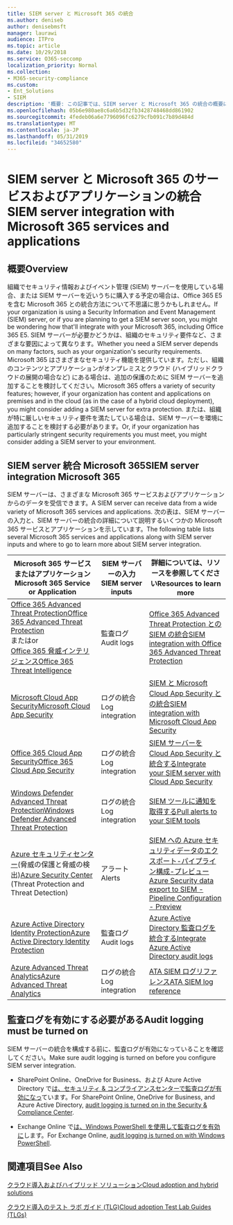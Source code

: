 ```yaml
---
title: SIEM server と Microsoft 365 の統合
ms.author: deniseb
author: denisebmsft
manager: laurawi
audience: ITPro
ms.topic: article
ms.date: 10/29/2018
ms.service: O365-seccomp
localization_priority: Normal
ms.collection:
- M365-security-compliance
ms.custom:
- Ent_Solutions
- SIEM
description: '概要: この記事では、SIEM server と Microsoft 365 の統合の概要について説明します。'
ms.openlocfilehash: 05b6e980ae8c6a6b5d32fb3428748468dd861902
ms.sourcegitcommit: 4fedeb06a6e7796096fc6279cfb091c7b89d484d
ms.translationtype: MT
ms.contentlocale: ja-JP
ms.lasthandoff: 05/31/2019
ms.locfileid: "34652580"
---
```

# <a name="siem-server-integration-with-microsoft-365-services-and-applications"></a><span data-ttu-id="ec941-103">SIEM server と Microsoft 365 のサービスおよびアプリケーションの統合</span><span class="sxs-lookup"><span data-stu-id="ec941-103">SIEM server integration with Microsoft 365 services and applications</span></span>

## <a name="overview"></a><span data-ttu-id="ec941-104">概要</span><span class="sxs-lookup"><span data-stu-id="ec941-104">Overview</span></span>

<span data-ttu-id="ec941-105">組織でセキュリティ情報およびイベント管理 (SIEM) サーバーを使用している場合、または SIEM サーバーを近いうちに購入する予定の場合は、Office 365 E5 を含む Microsoft 365 との統合方法について不思議に思うかもしれません。</span><span class="sxs-lookup"><span data-stu-id="ec941-105">If your organization is using a Security Information and Event Management (SIEM) server, or if you are planning to get a SIEM server soon, you might be wondering how that'll integrate with your Microsoft 365, including Office 365 E5.</span></span> <span data-ttu-id="ec941-106">SIEM サーバーが必要かどうかは、組織のセキュリティ要件など、さまざまな要因によって異なります。</span><span class="sxs-lookup"><span data-stu-id="ec941-106">Whether you need a SIEM server depends on many factors, such as your organization's security requirements.</span></span> <span data-ttu-id="ec941-107">Microsoft 365 はさまざまなセキュリティ機能を提供しています。ただし、組織のコンテンツとアプリケーションがオンプレミスとクラウド (ハイブリッドクラウドの展開の場合など) にある場合は、追加の保護のために SIEM サーバーを追加することを検討してください。</span><span class="sxs-lookup"><span data-stu-id="ec941-107">Microsoft 365 offers a variety of security features; however, if your organization has content and applications on premises and in the cloud (as in the case of a hybrid cloud deployment), you might consider adding a SIEM server for extra protection.</span></span> <span data-ttu-id="ec941-108">または、組織が特に厳しいセキュリティ要件を満たしている場合は、SIEM サーバーを環境に追加することを検討する必要があります。</span><span class="sxs-lookup"><span data-stu-id="ec941-108">Or, if your organization has particularly stringent security requirements you must meet, you might consider adding a SIEM server to your environment.</span></span>

## <a name="siem-server-integration-microsoft-365"></a><span data-ttu-id="ec941-109">SIEM server 統合 Microsoft 365</span><span class="sxs-lookup"><span data-stu-id="ec941-109">SIEM server integration Microsoft 365</span></span>

<span data-ttu-id="ec941-110">SIEM サーバーは、さまざまな Microsoft 365 サービスおよびアプリケーションからのデータを受信できます。</span><span class="sxs-lookup"><span data-stu-id="ec941-110">A SIEM server can receive data from a wide variety of Microsoft 365 services and applications.</span></span> <span data-ttu-id="ec941-111">次の表は、SIEM サーバーの入力と、SIEM サーバーの統合の詳細について説明するいくつかの Microsoft 365 サービスとアプリケーションを示しています。</span><span class="sxs-lookup"><span data-stu-id="ec941-111">The following table lists several Microsoft 365 services and applications along with SIEM server inputs and where to go to learn more about SIEM server integration.</span></span> 

| <span data-ttu-id="ec941-112">Microsoft 365 サービスまたはアプリケーション</span><span class="sxs-lookup"><span data-stu-id="ec941-112">Microsoft 365 Service or Application</span></span> | <span data-ttu-id="ec941-113">SIEM サーバーの入力</span><span class="sxs-lookup"><span data-stu-id="ec941-113">SIEM server inputs</span></span> | <span data-ttu-id="ec941-114">詳細については、リソースを参照してください</span><span class="sxs-lookup"><span data-stu-id="ec941-114">Resources to learn more</span></span> |
| --- | --- | --- |
| [<span data-ttu-id="ec941-115">Office 365 Advanced Threat Protection</span><span class="sxs-lookup"><span data-stu-id="ec941-115">Office 365 Advanced Threat Protection</span></span>](office-365-atp.md) <br/>   <span data-ttu-id="ec941-116">または</span><span class="sxs-lookup"><span data-stu-id="ec941-116">or</span></span>   <br/>[<span data-ttu-id="ec941-117">Office 365 脅威インテリジェンス</span><span class="sxs-lookup"><span data-stu-id="ec941-117">Office 365 Threat Intelligence</span></span>](office-365-ti.md) | <span data-ttu-id="ec941-118">監査ログ</span><span class="sxs-lookup"><span data-stu-id="ec941-118">Audit logs</span></span> | [<span data-ttu-id="ec941-119">Office 365 Advanced Threat Protection との SIEM の統合</span><span class="sxs-lookup"><span data-stu-id="ec941-119">SIEM integration with Office 365 Advanced Threat Protection</span></span>](siem-integration-with-office-365-ti.md) |
| [<span data-ttu-id="ec941-120">Microsoft Cloud App Security</span><span class="sxs-lookup"><span data-stu-id="ec941-120">Microsoft Cloud App Security</span></span>](https://docs.microsoft.com/cloud-app-security/what-is-cloud-app-security) | <span data-ttu-id="ec941-121">ログの統合</span><span class="sxs-lookup"><span data-stu-id="ec941-121">Log integration</span></span> | [<span data-ttu-id="ec941-122">SIEM と Microsoft Cloud App Security との統合</span><span class="sxs-lookup"><span data-stu-id="ec941-122">SIEM integration with Microsoft Cloud App Security</span></span>](https://docs.microsoft.com/cloud-app-security/siem) |
| [<span data-ttu-id="ec941-123">Office 365 Cloud App Security</span><span class="sxs-lookup"><span data-stu-id="ec941-123">Office 365 Cloud App Security</span></span>](https://docs.microsoft.com/cloud-app-security/what-is-cloud-app-security) | <span data-ttu-id="ec941-124">ログの統合</span><span class="sxs-lookup"><span data-stu-id="ec941-124">Log integration</span></span> | [<span data-ttu-id="ec941-125">SIEM サーバーを Cloud App Security と統合する</span><span class="sxs-lookup"><span data-stu-id="ec941-125">Integrate your SIEM server with Cloud App Security</span></span>](https://docs.microsoft.com/cloud-app-security/siem) |
| [<span data-ttu-id="ec941-126">Windows Defender Advanced Threat Protection</span><span class="sxs-lookup"><span data-stu-id="ec941-126">Windows Defender Advanced Threat Protection</span></span>](https://docs.microsoft.com/windows/security/threat-protection/) | <span data-ttu-id="ec941-127">ログの統合</span><span class="sxs-lookup"><span data-stu-id="ec941-127">Log integration</span></span> | [<span data-ttu-id="ec941-128">SIEM ツールに通知を取得する</span><span class="sxs-lookup"><span data-stu-id="ec941-128">Pull alerts to your SIEM tools</span></span>](https://docs.microsoft.com/windows/security/threat-protection/windows-defender-atp/configure-siem-windows-defender-advanced-threat-protection) |
| <span data-ttu-id="ec941-129">[Azure セキュリティセンター](https://docs.microsoft.com/azure/security-center/security-center-intro)(脅威の保護と脅威の検出)</span><span class="sxs-lookup"><span data-stu-id="ec941-129">[Azure Security Center](https://docs.microsoft.com/azure/security-center/security-center-intro) (Threat Protection and Threat Detection)</span></span> | <span data-ttu-id="ec941-130">アラート</span><span class="sxs-lookup"><span data-stu-id="ec941-130">Alerts</span></span> | [<span data-ttu-id="ec941-131">SIEM への Azure セキュリティデータのエクスポート-パイプライン構成-プレビュー</span><span class="sxs-lookup"><span data-stu-id="ec941-131">Azure Security data export to SIEM - Pipeline Configuration - Preview</span></span>](https://docs.microsoft.com/azure/security-center/security-center-export-data-to-siem) |
| [<span data-ttu-id="ec941-132">Azure Active Directory Identity Protection</span><span class="sxs-lookup"><span data-stu-id="ec941-132">Azure Active Directory Identity Protection</span></span>](https://docs.microsoft.com/azure/active-directory/identity-protection/overview) | <span data-ttu-id="ec941-133">監査ログ</span><span class="sxs-lookup"><span data-stu-id="ec941-133">Audit logs</span></span> | [<span data-ttu-id="ec941-134">Azure Active Directory 監査ログを統合する</span><span class="sxs-lookup"><span data-stu-id="ec941-134">Integrate Azure Active Directory audit logs</span></span>](https://docs.microsoft.com/azure/security/security-azure-log-integration-ad) |
| [<span data-ttu-id="ec941-135">Azure Advanced Threat Analytics</span><span class="sxs-lookup"><span data-stu-id="ec941-135">Azure Advanced Threat Analytics</span></span>](https://docs.microsoft.com/azure/security/azure-threat-detection) | <span data-ttu-id="ec941-136">ログの統合</span><span class="sxs-lookup"><span data-stu-id="ec941-136">Log integration</span></span> | [<span data-ttu-id="ec941-137">ATA SIEM ログリファレンス</span><span class="sxs-lookup"><span data-stu-id="ec941-137">ATA SIEM log reference</span></span>](https://docs.microsoft.com/advanced-threat-analytics/cef-format-sa) |

## <a name="audit-logging-must-be-turned-on"></a><span data-ttu-id="ec941-138">監査ログを有効にする必要がある</span><span class="sxs-lookup"><span data-stu-id="ec941-138">Audit logging must be turned on</span></span>

<span data-ttu-id="ec941-139">SIEM サーバーの統合を構成する前に、監査ログが有効になっていることを確認してください。</span><span class="sxs-lookup"><span data-stu-id="ec941-139">Make sure audit logging is turned on before you configure SIEM server integration.</span></span> 

- <span data-ttu-id="ec941-140">SharePoint Online、OneDrive for Business、および Azure Active Directory で[は、セキュリティ & コンプライアンスセンターで監査ログが有効になっ](https://docs.microsoft.com/office365/securitycompliance/turn-audit-log-search-on-or-off)ています。</span><span class="sxs-lookup"><span data-stu-id="ec941-140">For SharePoint Online, OneDrive for Business, and Azure Active Directory, [audit logging is turned on in the Security & Compliance Center](https://docs.microsoft.com/office365/securitycompliance/turn-audit-log-search-on-or-off).</span></span>

- <span data-ttu-id="ec941-141">Exchange Online で[は、Windows PowerShell を使用して監査ログを有効に](https://docs.microsoft.com/office365/securitycompliance/enable-mailbox-auditing)します。</span><span class="sxs-lookup"><span data-stu-id="ec941-141">For Exchange Online, [audit logging is turned on with Windows PowerShell](https://docs.microsoft.com/office365/securitycompliance/enable-mailbox-auditing).</span></span>
 
## <a name="see-also"></a><span data-ttu-id="ec941-142">関連項目</span><span class="sxs-lookup"><span data-stu-id="ec941-142">See Also</span></span>

[<span data-ttu-id="ec941-143">クラウド導入およびハイブリッド ソリューション</span><span class="sxs-lookup"><span data-stu-id="ec941-143">Cloud adoption and hybrid solutions</span></span>](https://docs.microsoft.com/office365/enterprise/cloud-adoption-and-hybrid-solutions)
  
[<span data-ttu-id="ec941-144">クラウド導入のテスト ラボ ガイド (TLG)</span><span class="sxs-lookup"><span data-stu-id="ec941-144">Cloud adoption Test Lab Guides (TLGs)</span></span>](https://docs.microsoft.com/office365/enterprise/cloud-adoption-test-lab-guides-tlgs)


